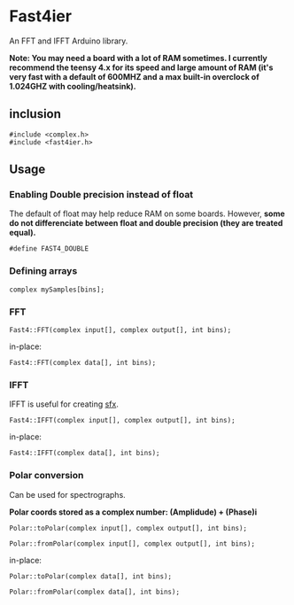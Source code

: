 # Fast4ier

An FFT and IFFT Arduino library. 

**Note: You may need a board with a lot of RAM sometimes. I currently recommend the teensy 4.x for its speed and large amount of RAM (it's very fast with a default of 600MHZ and a max built-in overclock of 1.024GHZ with cooling/heatsink).**

## inclusion

```
#include <complex.h>
#include <fast4ier.h>
```

## Usage

### Enabling Double precision instead of float

The default of float may help reduce RAM on some boards. However, **some do not differenciate between float and double precision (they are treated equal).**

`#define FAST4_DOUBLE`

### Defining arrays

`complex mySamples[bins];`

### FFT

`Fast4::FFT(complex input[], complex output[], int bins);`

in-place:

`Fast4::FFT(complex data[], int bins);`

### IFFT

IFFT is useful for creating [sfx](https://en.wikipedia.org/wiki/Sound_effect).

`Fast4::IFFT(complex input[], complex output[], int bins);`

in-place:

`Fast4::IFFT(complex data[], int bins);`
### Polar conversion

Can be used for spectrographs.

**Polar coords stored as a complex number: (Amplidude) + (Phase)i**

`Polar::toPolar(complex input[], complex output[], int bins);`

`Polar::fromPolar(complex input[], complex output[], int bins);`

in-place:

`Polar::toPolar(complex data[], int bins);`

`Polar::fromPolar(complex data[], int bins);`
